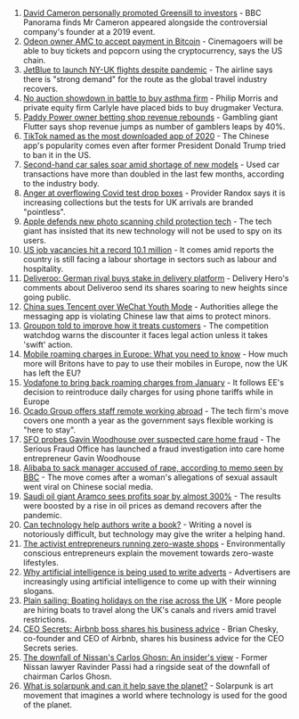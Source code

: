 1. [David Cameron personally promoted Greensill to investors](https://www.bbc.co.uk/news/business-58160208) - BBC Panorama finds Mr Cameron appeared alongside the controversial company's founder at a 2019 event.
2. [Odeon owner AMC to accept payment in Bitcoin](https://www.bbc.co.uk/news/business-58163914) - Cinemagoers will be able to buy tickets and popcorn using the cryptocurrency, says the US chain.
3. [JetBlue to launch NY-UK flights despite pandemic](https://www.bbc.co.uk/news/business-58156118) - The airline says there is "strong demand" for the route as the global travel industry recovers.
4. [No auction showdown in battle to buy asthma firm](https://www.bbc.co.uk/news/business-58156122) - Philip Morris and private equity firm Carlyle have placed bids to buy drugmaker Vectura.
5. [Paddy Power owner betting shop revenue rebounds](https://www.bbc.co.uk/news/business-58156250) - Gambling giant Flutter says shop revenue jumps as number of gamblers leaps by 40%.
6. [TikTok named as the most downloaded app of 2020](https://www.bbc.co.uk/news/business-58155103) - The Chinese app's popularity comes even after former President Donald Trump tried to ban it in the US.
7. [Second-hand car sales soar amid shortage of new models](https://www.bbc.co.uk/news/business-58150025) - Used car transactions have more than doubled in the last few months, according to the industry body.
8. [Anger at overflowing Covid test drop boxes](https://www.bbc.co.uk/news/business-58149951) - Provider Randox says it is increasing collections but the tests for UK arrivals are branded "pointless".
9. [Apple defends new photo scanning child protection tech](https://www.bbc.co.uk/news/technology-58145943) - The tech giant has insisted that its new technology will not be used to spy on its users.
10. [US job vacancies hit a record 10.1 million](https://www.bbc.co.uk/news/business-58154046) - It comes amid reports the country is still facing a labour shortage in sectors such as labour and hospitality.
11. [Deliveroo: German rival buys stake in delivery platform](https://www.bbc.co.uk/news/business-58145640) - Delivery Hero's comments about Deliveroo send its shares soaring to new heights since going public.
12. [China sues Tencent over WeChat Youth Mode](https://www.bbc.co.uk/news/technology-58145808) - Authorities allege the messaging app is violating Chinese law that aims to protect minors.
13. [Groupon told to improve how it treats customers](https://www.bbc.co.uk/news/business-58145635) - The competition watchdog warns the discounter it faces legal action unless it takes 'swift' action.
14. [Mobile roaming charges in Europe: What you need to know](https://www.bbc.co.uk/news/business-45064268) - How much more will Britons have to pay to use their mobiles in Europe, now the UK has left the EU?
15. [Vodafone to bring back roaming charges from January](https://www.bbc.co.uk/news/technology-58146039) - It follows EE's decision to reintroduce daily charges for using phone tariffs while in Europe
16. [Ocado Group offers staff remote working abroad](https://www.bbc.co.uk/news/business-58143560) - The tech firm's move covers one month a year as the government says flexible working is "here to stay".
17. [SFO probes Gavin Woodhouse over suspected care home fraud](https://www.bbc.co.uk/news/business-58112342) - The Serious Fraud Office has launched a fraud investigation into care home entrepreneur Gavin Woodhouse
18. [Alibaba to sack manager accused of rape, according to memo seen by BBC](https://www.bbc.co.uk/news/business-58141606) - The move comes after a woman's allegations of sexual assault went viral on Chinese social media.
19. [Saudi oil giant Aramco sees profits soar by almost 300%](https://www.bbc.co.uk/news/business-58141607) - The results were boosted by a rise in oil prices as demand recovers after the pandemic.
20. [Can technology help authors write a book?](https://www.bbc.co.uk/news/business-58098481) - Writing a novel is notoriously difficult, but technology may give the writer a helping hand.
21. [The activist entrepreneurs running zero-waste shops](https://www.bbc.co.uk/news/business-57920754) - Environmentally conscious entrepreneurs explain the movement towards zero-waste lifestyles.
22. [Why artificial intelligence is being used to write adverts](https://www.bbc.co.uk/news/business-57781557) - Advertisers are increasingly using artificial intelligence to come up with their winning slogans.
23. [Plain sailing: Boating holidays on the rise across the UK](https://www.bbc.co.uk/news/business-58069855) - More people are hiring boats to travel along the UK's canals and rivers amid travel restrictions.
24. [CEO Secrets: Airbnb boss shares his business advice](https://www.bbc.co.uk/news/business-58025562) - Brian Chesky, co-founder and CEO of Airbnb, shares his business advice for the CEO Secrets series.
25. [The downfall of Nissan's Carlos Ghosn: An insider's view](https://www.bbc.co.uk/news/business-58070929) - Former Nissan lawyer Ravinder Passi had a ringside seat of the downfall of chairman Carlos Ghosn.
26. [What is solarpunk and can it help save the planet?](https://www.bbc.co.uk/news/business-57761297) - Solarpunk is art movement that imagines a world where technology is used for the good of the planet.
